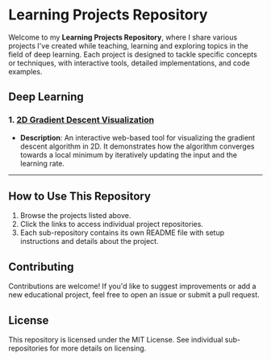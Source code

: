 # Learning Projects Repository

Welcome to my **Learning Projects Repository**, where I share various projects I've created while teaching, learning and exploring topics in the field of deep learning. Each project is designed to tackle specific concepts or techniques, with interactive tools, detailed implementations, and code examples.

## Deep Learning

### 1. [2D Gradient Descent Visualization](https://github.com/gussttaav/learning-tools/tree/gradient-descend-2D)
- **Description**: An interactive web-based tool for visualizing the gradient descent algorithm in 2D. It demonstrates how the algorithm converges towards a local minimum by iteratively updating the input and the learning rate.

---

## How to Use This Repository

1. Browse the projects listed above.
2. Click the links to access individual project repositories.
3. Each sub-repository contains its own README file with setup instructions and details about the project.

## Contributing

Contributions are welcome! If you'd like to suggest improvements or add a new educational project, feel free to open an issue or submit a pull request.

## License

This repository is licensed under the MIT License. See individual sub-repositories for more details on licensing.
